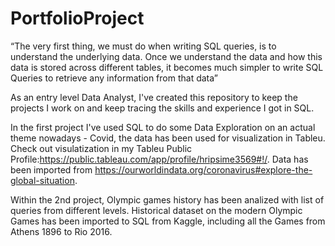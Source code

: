 # PortfolioProject
“The very first thing, we must do when writing SQL queries, is to understand the underlying data. Once we understand the data and how this data is stored across different tables, it becomes much simpler to write SQL Queries to retrieve any information from that data”

As an entry level Data Analyst, I've created this repository to keep the projects I work on and keep tracing the skills and experience I got in SQL.

In the first project I've used SQL to do some Data Exploration on an actual theme nowadays - Covid, the data has been used for visualization in Tableu. Check out visulatization in my Tableu Public Profile:https://public.tableau.com/app/profile/hripsime3569#!/.
Data has been imported from https://ourworldindata.org/coronavirus#explore-the-global-situation.

Within the 2nd project, Olympic games history has been analized with list of queries from different levels.
Historical dataset on the modern Olympic Games has been imported to SQL from Kaggle, including all the Games from Athens 1896 to Rio 2016.
